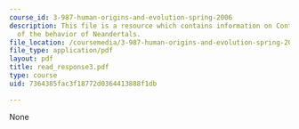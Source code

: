 ```yaml
---
course_id: 3-987-human-origins-and-evolution-spring-2006
description: This file is a resource which contains information on Contrasting views
  of the behavior of Neandertals.
file_location: /coursemedia/3-987-human-origins-and-evolution-spring-2006/7364385fac3f18772d0364413888f1db_read_response3.pdf
file_type: application/pdf
layout: pdf
title: read_response3.pdf
type: course
uid: 7364385fac3f18772d0364413888f1db

---
```

None